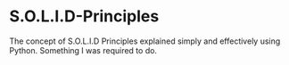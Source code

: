 # S.O.L.I.D-Principles
The concept of S.O.L.I.D Principles explained simply and effectively using Python. Something I was required to do.
